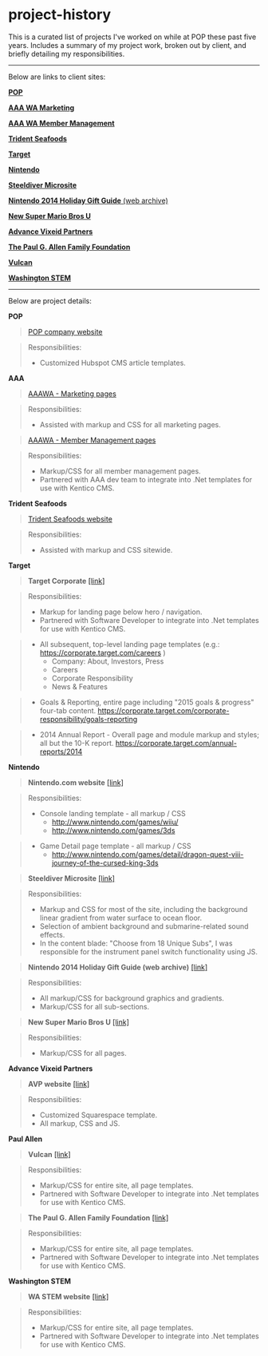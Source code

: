 # project-history

This is a curated list of projects I've worked on while at POP these past five years. Includes a summary of my project work, broken out by client, and briefly detailing my responsibilities. 

---

Below are links to client sites:

[**POP**](http://www.wearepop.com)

[**AAA WA Marketing**](https://wa.aaa.com/)

[**AAA WA Member Management**](https://secure.wa.aaa.com/membermanagement/join/detail/classic)

[**Trident Seafoods**](http://www.tridentseafoods.com)

[**Target**](https://corporate.target.com)

[**Nintendo**](http://www.nintendo.com)

[**Steeldiver Microsite**](http://steeldiver.nintendo.com)

[**Nintendo 2014 Holiday Gift Guide** (web archive)](http://web.archive.org/web/20141228124212/http://happyholidays.nintendo.com/)

[**New Super Mario Bros U**](http://newsupermariobrosu.nintendo.com)

[**Advance Vixeid Partners**](http://www.avpgrowth.com)

[**The Paul G. Allen Family Foundation**](http://www.pgafamilyfoundation.org)

[**Vulcan**](http://www.vulcan.com)

[**Washington STEM**](http://wastem.org)





---

Below are project details:

**POP**

> [POP company website](http://www.wearepop.com)

> Responsibilities:
> - Customized Hubspot CMS article templates.


**AAA**

> [AAAWA - Marketing pages](https://wa.aaa.com)

> Responsibilities:
> - Assisted with markup and CSS for all marketing pages.

> [AAAWA - Member Management pages](https://secure.wa.aaa.com/membermanagement/join/detail/classic)
	
> Responsibilities:
> - Markup/CSS for all member management pages.
> - Partnered with AAA dev team to integrate into .Net templates for use with Kentico CMS.


**Trident Seafoods**

> [Trident Seafoods website](http://www.tridentseafoods.com)

> Responsibilities:
> - Assisted with markup and CSS sitewide.


**Target**

> **Target Corporate** [[link]](https://corporate.target.com)

> Responsibilities: 
> - Markup for landing page below hero / navigation.
> - Partnered with Software Developer to integrate into .Net templates for use with Kentico CMS.

> - All subsequent, top-level landing page templates (e.g.: https://corporate.target.com/careers )
>	- Company: About, Investors, Press
>	- Careers
>	- Corporate Responsibility
>	- News & Features

> - Goals & Reporting, entire page including "2015 goals & progress" four-tab content.
>	https://corporate.target.com/corporate-responsibility/goals-reporting

> - 2014 Annual Report - Overall page and module markup and styles; all but the 10-K report.
>	https://corporate.target.com/annual-reports/2014


**Nintendo**

> **Nintendo.com website** [[link]](http://www.nintendo.com)

> Responsibilities:
> - Console landing template - all markup / CSS
> 	* http://www.nintendo.com/games/wiiu/
> 	* http://www.nintendo.com/games/3ds

> - Game Detail page template - all markup / CSS
> 	* http://www.nintendo.com/games/detail/dragon-quest-viii-journey-of-the-cursed-king-3ds


> **Steeldiver Microsite** [[link]](http://steeldiver.nintendo.com)

> Responsibilities: 
> - Markup and CSS for most of the site, including the background linear gradient from water surface to ocean floor.
> - Selection of ambient background and submarine-related sound effects.
> - In the content blade: "Choose from 18 Unique Subs", I was responsible for the instrument panel switch functionality using JS.


> **Nintendo 2014 Holiday Gift Guide (web archive)** [[link]](http://web.archive.org/web/20141228124212/http://happyholidays.nintendo.com/)

> Responsibilities:
> - All markup/CSS for background graphics and gradients.
> - Markup/CSS for all sub-sections.


> **New Super Mario Bros U** [[link]](http://newsupermariobrosu.nintendo.com)

> Responsibilities:
> - Markup/CSS for all pages.


**Advance Vixeid Partners** 

> **AVP website** [[link]](http://www.avpgrowth.com)

> Responsibilities:
> - Customized Squarespace template.
> - All markup, CSS and JS.


**Paul Allen**

> **Vulcan** [[link]](http://www.vulcan.com)

> Responsibilities:
> - Markup/CSS for entire site, all page templates.
> - Partnered with Software Developer to integrate into .Net templates for use with Kentico CMS.


> **The Paul G. Allen Family Foundation** [[link]](http://www.pgafamilyfoundation.org)

> Responsibilities:
> - Markup/CSS for entire site, all page templates.
> - Partnered with Software Developer to integrate into .Net templates for use with Kentico CMS.


**Washington STEM** 

> **WA STEM website** [[link]](http://www.washingtonstem.org)

> Responsibilities:
> - Markup/CSS for entire site, all page templates.
> - Partnered with Software Developer to integrate into .Net templates for use with Kentico CMS.








